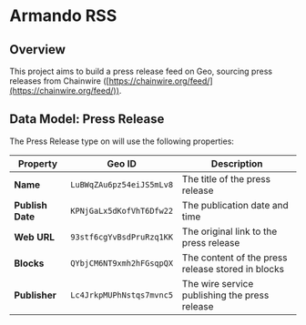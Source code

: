 # Armando RSS

## Overview

This project aims to build a press release feed on Geo, sourcing press releases from Chainwire ([https://chainwire.org/feed/](https://chainwire.org/feed/)).

## Data Model: Press Release

The Press Release type on will use the following properties:

| Property       | Geo ID                                 | Description                                        |
|---------------|--------------------------------------|--------------------------------------------------|
| **Name**      | `LuBWqZAu6pz54eiJS5mLv8`            | The title of the press release                 |
| **Publish Date** | `KPNjGaLx5dKofVhT6Dfw22`         | The publication date and time                         |
| **Web URL**   | `93stf6cgYvBsdPruRzq1KK`           | The original link to the press release         |
| **Blocks**    | `QYbjCM6NT9xmh2hFGsqpQX`           | The content of the press release stored in blocks  |
| **Publisher** | `Lc4JrkpMUPhNstqs7mvnc5`           | The wire service publishing the press release |
